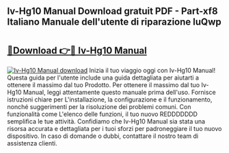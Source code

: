 ## Iv-Hg10 Manual Download gratuit PDF - Part-xf8 Italiano Manuale dell'utente di riparazione luQwp

# <h2><a href="http://dfg59d2.blite.top/?on=Iv-Hg10+Manual">🔗Download 👉🔴 Iv-Hg10 Manual</a></h2>

[![Iv-Hg10 Manual download](https://i.imgur.com/lujVjoI.png)](http://dfg59d2.blite.top/?on=Iv-Hg10+Manual)
Inizia il tuo viaggio oggi con Iv-Hg10 Manual! Questa guida per l'utente include una guida dettagliata per aiutarti a ottenere il massimo dal tuo Prodotto. Per ottenere il massimo dal tuo Iv-Hg10 Manual, leggi attentamente questo manuale prima dell'uso. Fornisce istruzioni chiare per L'installazione, la configurazione e il funzionamento, nonché suggerimenti per la risoluzione dei problemi comuni. Con funzionalità come L'elenco delle funzioni, il tuo nuovo REDDDDDDD semplifica le tue attività. Confidiamo che Iv-Hg10 Manual sia stata una risorsa accurata e dettagliata per i tuoi sforzi per padroneggiare il tuo nuovo dispositivo. In caso di domande o dubbi, contattare il nostro team di assistenza clienti.
